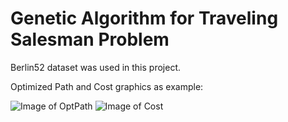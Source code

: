 # Genetic Algorithm for Traveling Salesman Problem

Berlin52 dataset was used in this project.

Optimized Path and Cost graphics as example:

![Image of OptPath](https://github.com/burhanbilen/SimulatedAnnealing-for-Travelling-Salesman-Problem/blob/main/Figure_2.png)
![Image of Cost](https://github.com/burhanbilen/SimulatedAnnealing-for-Travelling-Salesman-Problem/blob/main/Figure_3.png)
